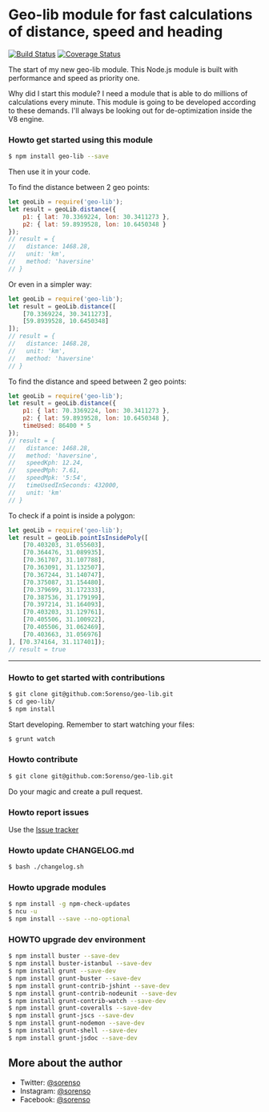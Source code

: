 # Geo-lib module for fast calculations of distance, speed and heading

[![Build Status](https://travis-ci.org/5orenso/geo-lib.svg?branch=master)](https://travis-ci.org/5orenso/geo-lib)
[![Coverage Status](https://coveralls.io/repos/github/5orenso/geo-lib/badge.svg?branch=master)](https://coveralls.io/github/5orenso/geo-lib?branch=master)

The start of my new geo-lib module. This Node.js module is built with performance and speed as priority one. 

Why did I start this module?
I need a module that is able to do millions of calculations every minute. This module is going to be developed
according to these demands. I'll always be looking out for de-optimization inside the V8 engine.


### Howto get started using this module
```bash
$ npm install geo-lib --save
```

Then use it in your code.

To find the distance between 2 geo points:
```javascript
let geoLib = require('geo-lib');
let result = geoLib.distance({
    p1: { lat: 70.3369224, lon: 30.3411273 },
    p2: { lat: 59.8939528, lon: 10.6450348 }
});
// result = {
//   distance: 1468.28,
//   unit: 'km',
//   method: 'haversine'
// }
```

Or even in a simpler way:
```javascript
let geoLib = require('geo-lib');
let result = geoLib.distance([
    [70.3369224, 30.3411273],
    [59.8939528, 10.6450348]
]);
// result = {
//   distance: 1468.28,
//   unit: 'km',
//   method: 'haversine'
// }
```

To find the distance and speed between 2 geo points:
```javascript
let geoLib = require('geo-lib');
let result = geoLib.distance({
    p1: { lat: 70.3369224, lon: 30.3411273 },
    p2: { lat: 59.8939528, lon: 10.6450348 },
    timeUsed: 86400 * 5
});
// result = {
//   distance: 1468.28,
//   method: 'haversine',
//   speedKph: 12.24,
//   speedMph: 7.61,
//   speedMpk: '5:54',
//   timeUsedInSeconds: 432000,
//   unit: 'km'
// }
```

To check if a point is inside a polygon:
```javascript
let geoLib = require('geo-lib');
let result = geoLib.pointIsInsidePoly([
    [70.403203, 31.055603],
    [70.364476, 31.089935],
    [70.361707, 31.107788],
    [70.363091, 31.132507],
    [70.367244, 31.140747],
    [70.375087, 31.154480],
    [70.379699, 31.172333],
    [70.387536, 31.179199],
    [70.397214, 31.164093],
    [70.403203, 31.129761],
    [70.405506, 31.100922],
    [70.405506, 31.062469],
    [70.403663, 31.056976]
], [70.374164, 31.117401]);
// result = true                               
```


----------

### Howto to get started with contributions
```bash
$ git clone git@github.com:5orenso/geo-lib.git
$ cd geo-lib/
$ npm install
```

Start developing. Remember to start watching your files:
```bash 
$ grunt watch
```

### Howto contribute

```bash
$ git clone git@github.com:5orenso/geo-lib.git
```
Do your magic and create a pull request.


### Howto report issues
Use the [Issue tracker](https://github.com/5orenso/geo-lib/issues)


### Howto update CHANGELOG.md
```bash
$ bash ./changelog.sh
```

### Howto upgrade modules
```bash
$ npm install -g npm-check-updates
$ ncu -u
$ npm install --save --no-optional
```


### HOWTO upgrade dev environment
```bash
$ npm install buster --save-dev
$ npm install buster-istanbul --save-dev
$ npm install grunt --save-dev
$ npm install grunt-buster --save-dev
$ npm install grunt-contrib-jshint --save-dev
$ npm install grunt-contrib-nodeunit --save-dev
$ npm install grunt-contrib-watch --save-dev
$ npm install grunt-coveralls --save-dev
$ npm install grunt-jscs --save-dev
$ npm install grunt-nodemon --save-dev
$ npm install grunt-shell --save-dev
$ npm install grunt-jsdoc --save-dev

```


## More about the author

- Twitter: [@sorenso](https://twitter.com/sorenso)
- Instagram: [@sorenso](https://instagram.com/sorenso)
- Facebook: [@sorenso](https://facebook.com/sorenso)
